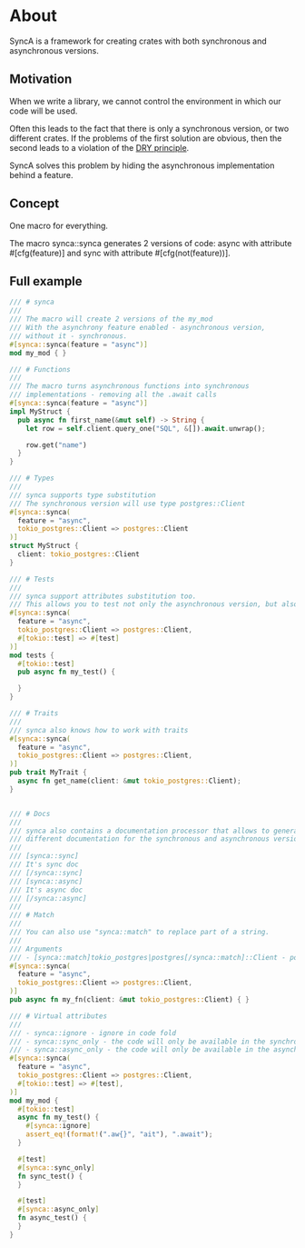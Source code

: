 # About

SyncA is a framework for creating crates with both synchronous and asynchronous versions.

## Motivation

When we write a library, we cannot control the environment in which our code will be used.

Often this leads to the fact that there is only a synchronous version, or two different crates.
If the problems of the first solution are obvious, then the second leads to a violation of the 
[DRY principle](https://en.wikipedia.org/wiki/Don%27t_repeat_yourself).

SyncA solves this problem by hiding the asynchronous implementation behind a feature.

## Concept

One macro for everything.

The macro synca::synca generates 2 versions of code: async with attribute #[cfg(feature)] and 
sync with attribute #[cfg(not(feature))].

## Full example

```rust
/// # synca
/// 
/// The macro will create 2 versions of the my_mod
/// With the asynchrony feature enabled - asynchronous version, 
/// without it - synchronous.
#[synca::synca(feature = "async")]
mod my_mod { }

/// # Functions
/// 
/// The macro turns asynchronous functions into synchronous 
/// implementations - removing all the .await calls
#[synca::synca(feature = "async")]
impl MyStruct {
  pub async fn first_name(&mut self) -> String {
    let row = self.client.query_one("SQL", &[]).await.unwrap();

    row.get("name")
  }
}

/// # Types
/// 
/// synca supports type substitution 
/// The synchronous version will use type postgres::Client
#[synca::synca(
  feature = "async",
  tokio_postgres::Client => postgres::Client
)]
struct MyStruct {
  client: tokio_postgres::Client
} 

/// # Tests
/// 
/// synca support attributes substitution too.
/// This allows you to test not only the asynchronous version, but also the synchronous one
#[synca::synca(
  feature = "async",
  tokio_postgres::Client => postgres::Client,
  #[tokio::test] => #[test]
)]
mod tests {
  #[tokio::test]
  pub async fn my_test() {

  }
}

/// # Traits
///
/// synca also knows how to work with traits
#[synca::synca(
  feature = "async",
  tokio_postgres::Client => postgres::Client,
)]
pub trait MyTrait { 
  async fn get_name(client: &mut tokio_postgres::Client);
}


/// # Docs
/// 
/// synca also contains a documentation processor that allows to generate 
/// different documentation for the synchronous and asynchronous versions
/// 
/// [synca::sync]
/// It's sync doc
/// [/synca::sync]
/// [synca::async]
/// It's async doc
/// [/synca::async]
/// 
/// # Match
/// 
/// You can also use "synca::match" to replace part of a string.
/// 
/// Arguments 
/// - [synca::match]tokio_postgres|postgres[/synca::match]::Client - postgres client
#[synca::synca(
  feature = "async",
  tokio_postgres::Client => postgres::Client,
)]
pub async fn my_fn(client: &mut tokio_postgres::Client) { }

/// # Virtual attributes
/// 
/// - synca::ignore - ignore in code fold
/// - synca::sync_only - the code will only be available in the synchronous version
/// - synca::async_only - the code will only be available in the asynchronous version
#[synca::synca(
  feature = "async",
  tokio_postgres::Client => postgres::Client,
  #[tokio::test] => #[test],
)]
mod my_mod {
  #[tokio::test]
  async fn my_test() { 
    #[synca::ignore]
    assert_eq!(format!(".aw{}", "ait"), ".await");
  }

  #[test]
  #[synca::sync_only]
  fn sync_test() { 
  }

  #[test]
  #[synca::async_only]
  fn async_test() { 
  }
}
```